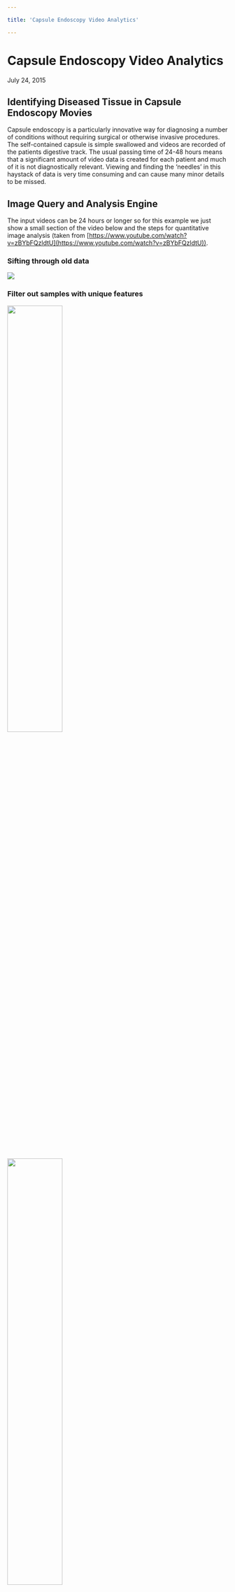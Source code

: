 ```yaml
---

title: 'Capsule Endoscopy Video Analytics'

---
```


# Capsule Endoscopy Video Analytics

<div class="date">July 24, 2015</div>

## Identifying Diseased Tissue in Capsule Endoscopy Movies

Capsule endoscopy is a particularly innovative way for diagnosing a number of conditions without requiring surgical or otherwise invasive procedures. The self-contained capsule is simple swallowed and videos are recorded of the patients digestive track. The usual passing time of 24-48 hours means that a significant amount of video data is created for each patient and much of it is not diagnostically relevant. Viewing and finding the ‘needles’ in this haystack of data is very time consuming and can cause many minor details to be missed.

## Image Query and Analysis Engine

The input videos can be 24 hours or longer so for this example we just show a small section of the video below and the steps for quantitative image analysis (taken from [https://www.youtube.com/watch?v=zBYbFQzldtU](https://www.youtube.com/watch?v=zBYbFQzldtU)).

### Sifting through old data

<span class="centered"><img src="images/capsule-endoscopy/ce-001.png"></span>

### Filter out samples with unique features

<span class="centered">
  <img src="images/capsule-endoscopy/ce-002.png" style="width:50%">
  <img src="images/capsule-endoscopy/ce-003.png" style="width:50%">
</span>

### Real-time Processing

<span class="centered">
  <img src="images/capsule-endoscopy/ce-004.gif" style="width:50%">
  <img src="images/capsule-endoscopy/ce-005.gif" style="width:50%">
  <img src="images/capsule-endoscopy/ce-006.gif" style="width:50%">
</span>


### How?

The first question is how the data can be processed. The basic work is done by a simple workflow on top of our Spark Image Layer. This abstracts away the complexities of cloud computing and distributed analysis. You focus only on the core task of image processing.

<span class="centered"><img src="images/capsule-endoscopy/ce-007.svg" style="width:40%"></span>

The true value of such a scalable system is not in the single analysis, but in the ability to analyze hundreds, thousands, and even millions of samples at the same time.

<span class="centered"><img src="images/capsule-endoscopy/ce-008.svg"></span>

With cloud-integration and Big Data-based frameworks, even handling an entire city network with 100s of drones and cameras running continuously is an easy task without worrying about networks, topology, or fault-tolerance.

### What?

The images which are collected by the capsule continuously and converted into a video. We can then analyze each frame of the video to identify interesting sites.

<span class="centered"><img src="images/capsule-endoscopy/ce-009.png"></span>

The first step in this identification is to segment the frame into so-called superpixels, a standard technique for grouping similar regions together and makes examining textures and other parameters much easier.

<span class="centered"><img src="images/capsule-endoscopy/ce-010.png"></span>
<span class="centered"><img src="images/capsule-endoscopy/ce-011.png"></span>

The data can be then analyzed in more detail to extract quantitatively meaningful metrics on the structure of the tissue.

<span class="centered"><img src="images/capsule-endoscopy/ce-012.png"></span>

From all of the images general trends can be identified by examining all of the phenotypes and trying to identify the important ones for differentiating disease. The following figure shows the relationship between shape (of the super-pixels) and the healthy segments as pink dots and the abnormal as blue dots. The shape and position provide some differentation but are not definitive enough to clearly distinguish the two groups.

<span class="centered"><img src="images/capsule-endoscopy/ce-013.png"></span>

Here we show the relative color components for each channel (red, green, and blue) and how they are related to the tissue labeled as healthy and abnormal.

<span class="centered"><img src="images/capsule-endoscopy/ce-014.png"></span>

Here rather than showing the relative intensities we show the median absolute deviation which is better at characterizing the variation inside each structure.

<span class="centered"><img src="images/capsule-endoscopy/ce-015.png"></span>

The results can also be summarized as statistical outputs for comparing the phenotypes values for the groups of normal and abnormal tissue.

<!-- there is a table here -->

The intensities of the healthy and unusual tissues can be easily compared on such a graph where it is clear that the relative amounts of blue and green play an important role in differentiating the normal and abnormal structures.

<span class="centered"><img src="images/capsule-endoscopy/ce-016.png"></span>

### Machine Learning

The quantitatively meaningful data can then be used to train machine learning algorithms (decision trees to SVM) in order to automatically high-light many of the interesting regions and label them as such, dratistically reducing the required time to analyze a single patient.

Here we show a simple decision tree trained to identify lesions using color, position, texture and shape.

<span class="centered"><img src="images/capsule-endoscopy/ce-017.png"></span>

The subtree responsible for color-based analysis. Given a large set of data the trees can be more robustly tested and improved to provide the highest sensitivity and specificity criteria.

<span class="centered"><img src="images/capsule-endoscopy/ce-018.png" style="width:60%"></span>

Furthermore the ability to parallelize and scale means thousands to millions of videos can be analyzed at the same time to learn even more about the structures of the digestive track and identify new possibilities for diagnosis.

## Technical Aspects

### Processing the Data

Once the cluster has been comissioned and you have the SparkContext called <code>sc</code> (automatically provided in [Databricks Cloud](https://databricks.com/product/databricks) or [Zeppelin](http://zeppelin.incubator.apache.org/), the data can be loaded using the Spark Image Layer. Since we are using real-time analysis, we acquire the images from an archive of images and create a database out of the results.

<span class="code">
  val iqaeDB = sc.createImageDatabase("s3n://capsule-endoscopy/scans/*/*.avi",<br>
  patientInfo="jdbc://oracle-db/PATIENTS") <br>
  iqaeDB.registerImageTable("Endoscopy")
</span>

Although we execute the command on one machine, the analysis will be distributed over the entire set of cluster resources available to <code>sc</code>. To further process the images, we can take advantage of the rich set of functionality built into Spark Image Layer.

The entire pipeline can then be started to run in real-time on all the new images as they stream in. If the tasks become more computationally intensive, then the computing power can be scaled up and down elastically.

### Learn More

To find out more about the technical aspects of our solution, check out our presentation at the [Spark Summit](#) or watch the [video](https://www.youtube.com/watch?v=ohR_y7HZaHA&index=10&list=PL-x35fyliRwiy50Ud2ltPx8_yA4H34ppJ).
Check out our other demos to see how 4Quant can help you:

<div class="news">
  <p><a href="#">Check train tracks in real time</a></p>
  <p><a href="#">Count people from drone footage</a></p>
  <p><a href="#">Track criminals in cars using traffic cameras</a></p>
  <p><a href="#">Counting Cars in Satellite Images</a></p>
  <p><a href="#">Finding buildings and forests in Satellite Images</a></p>
</div>

## Acknowledgements

<div class="news">
  <p>Analysis powered by Spark Image Layer from 4Quant, Visualizations, Document Generation, and Maps provided by:</p>
  <p>To cite ggplot2 in publications, please use:</p>
  <p>H. Wickham. ggplot2: elegant graphics for data analysis. Springer New York, 2009.</p>
  <p>A BibTeX entry for LaTeX users is</p>
  <p>
    @Book{, author = {Hadley Wickham}, title = {ggplot2: elegant graphics for data analysis}, publisher = {Springer New York}, year = {2009}, isbn = {978-0-387-98140-6}, url = {
    <a href="http://had.co.nz/ggplot2/book">http://had.co.nz/ggplot2/book</a>
  }, }
  </p>
  <p>To cite package ‘leaflet’ in publications use:</p>
  <p>
    Joe Cheng and Yihui Xie (2014). leaflet: Create Interactive Web Maps with the JavaScript LeafLet Library. R package version 0.0.11.
    <a href="https://github.com/rstudio/leaflet">https://github.com/rstudio/leaflet</a>
  </p>
  <p>A BibTeX entry for LaTeX users is</p>
  <p>
    @Manual{, title = {leaflet: Create Interactive Web Maps with the JavaScript LeafLet Library}, author = {Joe Cheng and Yihui Xie}, year = {2014}, note = {R package version 0.0.11}, url = {
    <a href="https://github.com/rstudio/leaflet">https://github.com/rstudio/leaflet</a>
  }, }
  </p>
  <p>To cite plyr in publications use:</p>
  <p>
    Hadley Wickham (2011). The Split-Apply-Combine Strategy for Data Analysis. Journal of Statistical Software, 40(1), 1-29. URL
    <a href="http://www.jstatsoft.org/v40/i01/">http://www.jstatsoft.org/v40/i01/</a>
    .
  </p>
  <p>A BibTeX entry for LaTeX users is</p>
  <p>
    @Article{, title = {The Split-Apply-Combine Strategy for Data Analysis}, author = {Hadley Wickham}, journal = {Journal of Statistical Software}, year = {2011}, volume = {40}, number = {1}, pages = {1–29}, url = {
    <a href="http://www.jstatsoft.org/v40/i01/">http://www.jstatsoft.org/v40/i01/</a>}
    , }
  </p>
  <p>To cite the ‘knitr’ package in publications use:</p>
  <p>Yihui Xie (2015). knitr: A General-Purpose Package for Dynamic Report Generation in R. R package version 1.10.</p>
  <p>Yihui Xie (2013) Dynamic Documents with R and knitr. Chapman and Hall/CRC. ISBN 978-1482203530</p>
  <p>Yihui Xie (2014) knitr: A Comprehensive Tool for Reproducible Research in R. In Victoria Stodden, Friedrich Leisch and Roger D. Peng, editors, Implementing Reproducible Computational Research. Chapman and Hall/CRC. ISBN 978-1466561595</p>
  <p>To cite package ‘rmarkdown’ in publications use:</p>
  <p>
    JJ Allaire, Joe Cheng, Yihui Xie, Jonathan McPherson, Winston Chang, Jeff Allen, Hadley Wickham and Rob Hyndman (2015). rmarkdown: Dynamic Documents for R. R package version 0.7.
    <a href="http://CRAN.R-project.org/package=rmarkdown">http://CRAN.R-project.org/package=rmarkdown</a>
  </p>
  <p>A BibTeX entry for LaTeX users is</p>
  <p>
    @Manual{, title = {rmarkdown: Dynamic Documents for R}, author = {JJ Allaire and Joe Cheng and Yihui Xie and Jonathan McPherson and Winston Chang and Jeff Allen and Hadley Wickham and Rob Hyndman}, year = {2015}, note = {R package version 0.7}, url = {
    <a href="http://CRAN.R-project.org/package=rmarkdown">http://CRAN.R-project.org/package=rmarkdown</a>
    }, }
  </p>
  <p>To cite package ‘DiagrammeR’ in publications use:</p>
  <p>Knut Sveidqvist, Mike Bostock, Chris Pettitt, Mike Daines, Andrei Kashcha and Richard Iannone (2015). DiagrammeR: Create Graph Diagrams and Flowcharts Using R. R package version 0.7.</p>
  <p>A BibTeX entry for LaTeX users is</p>
  <p>@Manual{, title = {DiagrammeR: Create Graph Diagrams and Flowcharts Using R}, author = {Knut Sveidqvist and Mike Bostock and Chris Pettitt and Mike Daines and Andrei Kashcha and Richard Iannone}, year = {2015}, note = {R package version 0.7}, }</p>
</div>
